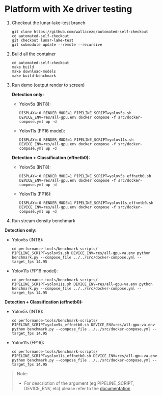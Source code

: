 # Platform with Xe driver testing

1. Checkout the lunar-lake-test branch 

   ```
   git clone https://github.com/wallacezq/automated-self-checkout
   cd automated-self-checkout
   git checkout lunar-lake-test
   git submodule update --remote --recursive
   ```

2. Build all the container

   ```
   cd automated-self-checkout
   make build
   make download-models
   make build-benchmark
   ```

3. Run demo (output render to screen)

   **Detection only:**

   - Yolov5s (INT8):

     ```
     DISPLAY=:0 RENDER_MODE=1 PIPELINE_SCRIPT=yolov5s.sh DEVICE_ENV=res/all-gpu.env docker compose -f src/docker-compose.yml up -d
     ```

   - Yolov11s (FP16 model):

     ```
     DISPLAY=:0 RENDER_MODE=1 PIPELINE_SCRIPT=yolov11s.sh DEVICE_ENV=res/all-gpu.env docker compose -f src/docker-compose.yml up -d
     ```

     

   **Detection + Classification (effnetb0):**

   - Yolov5s (INT8):

     ```
     DISPLAY=:0 RENDER_MODE=1 PIPELINE_SCRIPT=yolov5s_effnetb0.sh DEVICE_ENV=res/all-gpu.env docker compose -f src/docker-compose.yml up -d
     ```

   - Yolov11s (FP16):

     ``` 
     DISPLAY=:0 RENDER_MODE=1 PIPELINE_SCRIPT=yolov11s_effnetb0.sh DEVICE_ENV=res/all-gpu.env docker compose -f src/docker-compose.yml up -d
     ```

4.  Run stream density benchmark

   **Detection only:**

   - Yolov5s (INT8):

     ```
     cd performance-tools/benchmark-scripts/
     PIPELINE_SCRIPT=yolov5s.sh DEVICE_ENV=res/all-gpu-va.env python benchmark.py --compose_file ../../src/docker-compose.yml --target_fps 14.95
     ```

   - Yolov11s (FP16 model):

     ```
     cd performance-tools/benchmark-scripts/
     PIPELINE_SCRIPT=yolov11s.sh DEVICE_ENV=res/all-gpu-va.env python benchmark.py --compose_file ../../src/docker-compose.yml --target_fps 14.95
     ```

     

   **Detection + Classification (effnetb0):**

   - Yolov5s (INT8):

     ```
     cd performance-tools/benchmark-scripts/
     PIPELINE_SCRIPT=yolov5s_effnetb0.sh DEVICE_ENV=res/all-gpu-va.env python benchmark.py --compose_file ../../src/docker-compose.yml --target_fps 14.95
     ```

   - Yolov11s (FP16):

     ``` 
     cd performance-tools/benchmark-scripts/
     PIPELINE_SCRIPT=yolov11s_effnetb0.sh DEVICE_ENV=res/all-gpu-va.env python benchmark.py --compose_file ../../src/docker-compose.yml --target_fps 14.95
     ```



> Note: 
>
> - For description of the argument (eg PIPELINE_SCRIPT, DEVICE_ENV, etc) please refer to the [documentation](https://intel-retail.github.io/documentation/use-cases/automated-self-checkout/performance.html).

